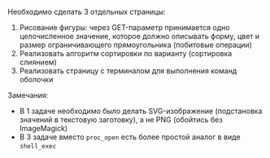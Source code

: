 Необходимо сделать 3 отдельных страницы:

1. Рисование фигуры: через GET-параметр принимается одно целочисленное значение, которое должно описывать форму, цвет и размер ограничивающего прямоугольника (побитовые операции)
2. Реализовать алгоритм сортировки по варианту (сортировка слиянием)
3. Реализовать страницу с терминалом для выполнения команд оболочки

Замечания:
- В 1 задаче необходимо было делать SVG-изображение (подстановка значений в текстовую заготовку), а не PNG (обойтись без ImageMagick)
- В 3 задаче вместо `proc_open` есть более простой аналог в виде `shell_exec`